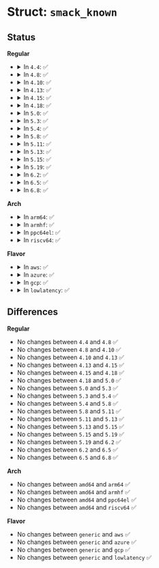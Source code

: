 # Struct: <code>smack_known</code>

## Status
<b>Regular</b>
<ul>
<li>
<details>
<summary>In <code>4.4</code>: ✅</summary>

```c
struct smack_known {
    struct list_head list;
    struct hlist_node smk_hashed;
    char *smk_known;
    u32 smk_secid;
    struct netlbl_lsm_secattr smk_netlabel;
    struct list_head smk_rules;
    struct mutex smk_rules_lock;
};
```
</details>
</li>
<li>
<details>
<summary>In <code>4.8</code>: ✅</summary>

```c
struct smack_known {
    struct list_head list;
    struct hlist_node smk_hashed;
    char *smk_known;
    u32 smk_secid;
    struct netlbl_lsm_secattr smk_netlabel;
    struct list_head smk_rules;
    struct mutex smk_rules_lock;
};
```
</details>
</li>
<li>
<details>
<summary>In <code>4.10</code>: ✅</summary>

```c
struct smack_known {
    struct list_head list;
    struct hlist_node smk_hashed;
    char *smk_known;
    u32 smk_secid;
    struct netlbl_lsm_secattr smk_netlabel;
    struct list_head smk_rules;
    struct mutex smk_rules_lock;
};
```
</details>
</li>
<li>
<details>
<summary>In <code>4.13</code>: ✅</summary>

```c
struct smack_known {
    struct list_head list;
    struct hlist_node smk_hashed;
    char *smk_known;
    u32 smk_secid;
    struct netlbl_lsm_secattr smk_netlabel;
    struct list_head smk_rules;
    struct mutex smk_rules_lock;
};
```
</details>
</li>
<li>
<details>
<summary>In <code>4.15</code>: ✅</summary>

```c
struct smack_known {
    struct list_head list;
    struct hlist_node smk_hashed;
    char *smk_known;
    u32 smk_secid;
    struct netlbl_lsm_secattr smk_netlabel;
    struct list_head smk_rules;
    struct mutex smk_rules_lock;
};
```
</details>
</li>
<li>
<details>
<summary>In <code>4.18</code>: ✅</summary>

```c
struct smack_known {
    struct list_head list;
    struct hlist_node smk_hashed;
    char *smk_known;
    u32 smk_secid;
    struct netlbl_lsm_secattr smk_netlabel;
    struct list_head smk_rules;
    struct mutex smk_rules_lock;
};
```
</details>
</li>
<li>
<details>
<summary>In <code>5.0</code>: ✅</summary>

```c
struct smack_known {
    struct list_head list;
    struct hlist_node smk_hashed;
    char *smk_known;
    u32 smk_secid;
    struct netlbl_lsm_secattr smk_netlabel;
    struct list_head smk_rules;
    struct mutex smk_rules_lock;
};
```
</details>
</li>
<li>
<details>
<summary>In <code>5.3</code>: ✅</summary>

```c
struct smack_known {
    struct list_head list;
    struct hlist_node smk_hashed;
    char *smk_known;
    u32 smk_secid;
    struct netlbl_lsm_secattr smk_netlabel;
    struct list_head smk_rules;
    struct mutex smk_rules_lock;
};
```
</details>
</li>
<li>
<details>
<summary>In <code>5.4</code>: ✅</summary>

```c
struct smack_known {
    struct list_head list;
    struct hlist_node smk_hashed;
    char *smk_known;
    u32 smk_secid;
    struct netlbl_lsm_secattr smk_netlabel;
    struct list_head smk_rules;
    struct mutex smk_rules_lock;
};
```
</details>
</li>
<li>
<details>
<summary>In <code>5.8</code>: ✅</summary>

```c
struct smack_known {
    struct list_head list;
    struct hlist_node smk_hashed;
    char *smk_known;
    u32 smk_secid;
    struct netlbl_lsm_secattr smk_netlabel;
    struct list_head smk_rules;
    struct mutex smk_rules_lock;
};
```
</details>
</li>
<li>
<details>
<summary>In <code>5.11</code>: ✅</summary>

```c
struct smack_known {
    struct list_head list;
    struct hlist_node smk_hashed;
    char *smk_known;
    u32 smk_secid;
    struct netlbl_lsm_secattr smk_netlabel;
    struct list_head smk_rules;
    struct mutex smk_rules_lock;
};
```
</details>
</li>
<li>
<details>
<summary>In <code>5.13</code>: ✅</summary>

```c
struct smack_known {
    struct list_head list;
    struct hlist_node smk_hashed;
    char *smk_known;
    u32 smk_secid;
    struct netlbl_lsm_secattr smk_netlabel;
    struct list_head smk_rules;
    struct mutex smk_rules_lock;
};
```
</details>
</li>
<li>
<details>
<summary>In <code>5.15</code>: ✅</summary>

```c
struct smack_known {
    struct list_head list;
    struct hlist_node smk_hashed;
    char *smk_known;
    u32 smk_secid;
    struct netlbl_lsm_secattr smk_netlabel;
    struct list_head smk_rules;
    struct mutex smk_rules_lock;
};
```
</details>
</li>
<li>
<details>
<summary>In <code>5.19</code>: ✅</summary>

```c
struct smack_known {
    struct list_head list;
    struct hlist_node smk_hashed;
    char *smk_known;
    u32 smk_secid;
    struct netlbl_lsm_secattr smk_netlabel;
    struct list_head smk_rules;
    struct mutex smk_rules_lock;
};
```
</details>
</li>
<li>
<details>
<summary>In <code>6.2</code>: ✅</summary>

```c
struct smack_known {
    struct list_head list;
    struct hlist_node smk_hashed;
    char *smk_known;
    u32 smk_secid;
    struct netlbl_lsm_secattr smk_netlabel;
    struct list_head smk_rules;
    struct mutex smk_rules_lock;
};
```
</details>
</li>
<li>
<details>
<summary>In <code>6.5</code>: ✅</summary>

```c
struct smack_known {
    struct list_head list;
    struct hlist_node smk_hashed;
    char *smk_known;
    u32 smk_secid;
    struct netlbl_lsm_secattr smk_netlabel;
    struct list_head smk_rules;
    struct mutex smk_rules_lock;
};
```
</details>
</li>
<li>
<details>
<summary>In <code>6.8</code>: ✅</summary>

```c
struct smack_known {
    struct list_head list;
    struct hlist_node smk_hashed;
    char *smk_known;
    u32 smk_secid;
    struct netlbl_lsm_secattr smk_netlabel;
    struct list_head smk_rules;
    struct mutex smk_rules_lock;
};
```
</details>
</li>
</ul>
<b>Arch</b>
<ul>
<li>
<details>
<summary>In <code>arm64</code>: ✅</summary>

```c
struct smack_known {
    struct list_head list;
    struct hlist_node smk_hashed;
    char *smk_known;
    u32 smk_secid;
    struct netlbl_lsm_secattr smk_netlabel;
    struct list_head smk_rules;
    struct mutex smk_rules_lock;
};
```
</details>
</li>
<li>
<details>
<summary>In <code>armhf</code>: ✅</summary>

```c
struct smack_known {
    struct list_head list;
    struct hlist_node smk_hashed;
    char *smk_known;
    u32 smk_secid;
    struct netlbl_lsm_secattr smk_netlabel;
    struct list_head smk_rules;
    struct mutex smk_rules_lock;
};
```
</details>
</li>
<li>
<details>
<summary>In <code>ppc64el</code>: ✅</summary>

```c
struct smack_known {
    struct list_head list;
    struct hlist_node smk_hashed;
    char *smk_known;
    u32 smk_secid;
    struct netlbl_lsm_secattr smk_netlabel;
    struct list_head smk_rules;
    struct mutex smk_rules_lock;
};
```
</details>
</li>
<li>
<details>
<summary>In <code>riscv64</code>: ✅</summary>

```c
struct smack_known {
    struct list_head list;
    struct hlist_node smk_hashed;
    char *smk_known;
    u32 smk_secid;
    struct netlbl_lsm_secattr smk_netlabel;
    struct list_head smk_rules;
    struct mutex smk_rules_lock;
};
```
</details>
</li>
</ul>
<b>Flavor</b>
<ul>
<li>
<details>
<summary>In <code>aws</code>: ✅</summary>

```c
struct smack_known {
    struct list_head list;
    struct hlist_node smk_hashed;
    char *smk_known;
    u32 smk_secid;
    struct netlbl_lsm_secattr smk_netlabel;
    struct list_head smk_rules;
    struct mutex smk_rules_lock;
};
```
</details>
</li>
<li>
<details>
<summary>In <code>azure</code>: ✅</summary>

```c
struct smack_known {
    struct list_head list;
    struct hlist_node smk_hashed;
    char *smk_known;
    u32 smk_secid;
    struct netlbl_lsm_secattr smk_netlabel;
    struct list_head smk_rules;
    struct mutex smk_rules_lock;
};
```
</details>
</li>
<li>
<details>
<summary>In <code>gcp</code>: ✅</summary>

```c
struct smack_known {
    struct list_head list;
    struct hlist_node smk_hashed;
    char *smk_known;
    u32 smk_secid;
    struct netlbl_lsm_secattr smk_netlabel;
    struct list_head smk_rules;
    struct mutex smk_rules_lock;
};
```
</details>
</li>
<li>
<details>
<summary>In <code>lowlatency</code>: ✅</summary>

```c
struct smack_known {
    struct list_head list;
    struct hlist_node smk_hashed;
    char *smk_known;
    u32 smk_secid;
    struct netlbl_lsm_secattr smk_netlabel;
    struct list_head smk_rules;
    struct mutex smk_rules_lock;
};
```
</details>
</li>
</ul>

## Differences
<b>Regular</b>
<ul>
<li>
No changes between <code>4.4</code> and <code>4.8</code> ✅
</li>
<li>
No changes between <code>4.8</code> and <code>4.10</code> ✅
</li>
<li>
No changes between <code>4.10</code> and <code>4.13</code> ✅
</li>
<li>
No changes between <code>4.13</code> and <code>4.15</code> ✅
</li>
<li>
No changes between <code>4.15</code> and <code>4.18</code> ✅
</li>
<li>
No changes between <code>4.18</code> and <code>5.0</code> ✅
</li>
<li>
No changes between <code>5.0</code> and <code>5.3</code> ✅
</li>
<li>
No changes between <code>5.3</code> and <code>5.4</code> ✅
</li>
<li>
No changes between <code>5.4</code> and <code>5.8</code> ✅
</li>
<li>
No changes between <code>5.8</code> and <code>5.11</code> ✅
</li>
<li>
No changes between <code>5.11</code> and <code>5.13</code> ✅
</li>
<li>
No changes between <code>5.13</code> and <code>5.15</code> ✅
</li>
<li>
No changes between <code>5.15</code> and <code>5.19</code> ✅
</li>
<li>
No changes between <code>5.19</code> and <code>6.2</code> ✅
</li>
<li>
No changes between <code>6.2</code> and <code>6.5</code> ✅
</li>
<li>
No changes between <code>6.5</code> and <code>6.8</code> ✅
</li>
</ul>
<b>Arch</b>
<ul>
<li>
No changes between <code>amd64</code> and <code>arm64</code> ✅
</li>
<li>
No changes between <code>amd64</code> and <code>armhf</code> ✅
</li>
<li>
No changes between <code>amd64</code> and <code>ppc64el</code> ✅
</li>
<li>
No changes between <code>amd64</code> and <code>riscv64</code> ✅
</li>
</ul>
<b>Flavor</b>
<ul>
<li>
No changes between <code>generic</code> and <code>aws</code> ✅
</li>
<li>
No changes between <code>generic</code> and <code>azure</code> ✅
</li>
<li>
No changes between <code>generic</code> and <code>gcp</code> ✅
</li>
<li>
No changes between <code>generic</code> and <code>lowlatency</code> ✅
</li>
</ul>

